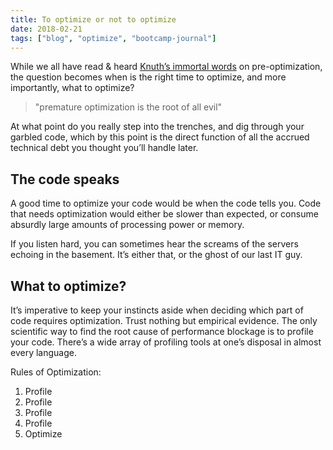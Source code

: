 ```yaml
---
title: To optimize or not to optimize
date: 2018-02-21
tags: ["blog", "optimize", "bootcamp-journal"]
---
```


While we all have read & heard [Knuth’s immortal words](http://wiki.c2.com/?PrematureOptimization) on pre-optimization, the question becomes when is the right time to optimize, and more importantly, what to optimize?

>    "premature optimization is the root of all evil"

At what point do you really step into the trenches, and dig through your garbled code, which by this point is the direct function of all the accrued technical debt you thought you’ll handle later.

## The code speaks

A good time to optimize your code would be when the code tells you. Code that needs optimization would either be slower than expected, or consume absurdly large amounts of processing power or memory.

If you listen hard, you can sometimes hear the screams of the servers echoing in the basement. It’s either that, or the ghost of our last IT guy.

## What to optimize?

It’s imperative to keep your instincts aside when deciding which part of code requires optimization. Trust nothing but empirical evidence. The only scientific way to find the root cause of performance blockage is to profile your code. There’s a wide array of profiling tools at one’s disposal in almost every language.

Rules of Optimization:

1. Profile
2. Profile
3. Profile
4. Profile
5. Optimize
